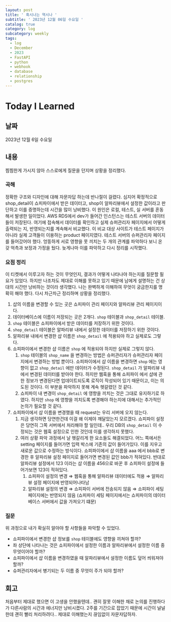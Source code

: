 ```yaml
---
layout: post
title: ' 혹시나는 역시나 '
subtitle: ' 2023년 12월 06일 수요일 '
catalog: true
category: log
subcategory: weekly
tags:
  - log
  - December
  - 2023
  - FastAPI
  - python
  - webhook
  - database
  - relationship
  - postgres
---
```


# Today I Learned

## 날짜

2023년 12월 6일 수요일

## 내용

찜찜한게 가시지 않아 스스로에게 질문을 던지며 상황을 정리했다.

### 곡해

 정확한 구조와 디자인에 대해 자문자답 하는데 반나절이 걸렸다. 심지어 확정적으로 shop_detail이 쇼피파이에서 받은 데이터고, shop이 알파리뷰에서 설정한 값이라고 판단하고 이를 증명하는데 시간을 많이 낭비했다. 이 원인은 로컬, 테스트, 실 서버를 혼동해서 발생한 일이었다. AWS RDS에서 dev가 들어간 인스턴스는 테스트 서버의 데이터들이 저장된다. 여기에 접속해서 데이터를 확인하고 실제 슈퍼관리자 페이지에서 어떻게 출력되는 지, 반영되는지를 계속해서 비교했다. 이 비교 대상 사이트가 테스트 페이지가 아니라 실제 고객들이 이용하는 product 페이지였다. 테스트 서버의 슈퍼관리자 페이지를 들어갔어야 했다. 엉뚱하게 서로 영향을 못 끼치는 두 개의 관계를 파악하다 보니 온갖 억측과 보정과 가정을 뒀다. 늦게나마 이를 파악하고 다시 정리를 시작했다.

### 요점 정리

 이 티켓에서 이루고자 하는 것이 무엇인지, 결과가 어떻게 나타나야 하는지를 질문할 필요가 있었다. 하지만 나조차도 제대로 이해를 못하고 있기 때문에 남에게 설명하는 건 상대의 시간만 낭비하는 것이라 생각했다. 나는 완벽하게 이해하여 무엇이 궁금한지를 명확히 해야 했다. 다시 차근차근 정리하며 상황을 정리했다.

1. 샵의 이름을 변경할 수 있는 곳은 쇼피파이 관리 페이지와 알파리뷰 관리 페이지이다.
2. 데이터베이스에 이름이 저장되는 곳은 2개다. `shop` 테이블과 `shop_detail` 테이블.
3. `shop` 테이블은 쇼피파이에서 받은 데이터를 저장하기 위한 것이다.
4. `shop_detail` 테이블은 알파리뷰 내에서 설정한 데이터를 저장하기 위한 것이다.
5. 알파리뷰 내에서 변경한 샵 이름은 `shop_detail` 에 적용되야 하고 실제로도 그렇다.
6. 쇼피파이에서 변경한 샵 이름은 `shop` 에 적용되야 하지만 실제로 그렇지 않다.
    1. `shop` 테이블의 `shop_name` 을 변경하는 방법은 슈퍼관리자가 슈퍼관리자 페이지에서 변경하는 방법 뿐이다. 쇼피파이에서 샵 이름을 변경하면 `shop` 에는 영향이 없고 `shop_detail` 에만 데이터가 수정된다.  `shop_detail` 가 알파리뷰 내에서 변경된 데이터를 받아야 한다. 하지만 웹훅을 통해 쇼피파이 에서 샵에 관한 정보가 변경된다면 업데이트되도록 로직이 작성되어 있기 때문이고, 이는 의도된 것이다. 이 부분을 파악하지 못해 계속 헷갈렸던 것 같다.
    2.  쇼피파이 내 변경이 `shop_detail` 에 영향을 끼치는 것은 그대로 유지하기로 하였다. 하지만 `shop` 에 영향을 끼치도록 변경해야 하는지에 대해서는 추가적인 논의가 필요할 것 같다.
7. 쇼피파이에서 샵 이름을 변경했을 때 request는 우리 서버에 오지 않는다.
    1. 지금 생각하면 당연한건데 이걸 왜 이제야 깨달았는지 모르겠다. 쇼피파이 설정은 당연히 그쪽 서버에서 처리해야 할 일인데.. 우리 DB의 `shop_detail` 이 수정되는 것은 웹훅 설정으로 인한 것인데 이를 생각하지 못했다.
    2. 여러 상황 파악 과정에서 날 헷갈리게 한 요소들도 해결되었다. 어느 쪽에서든 setting 페이지를 들어가면 입력 박스에 기존의 값이 들어가있다. 이를 지우고 새로운 값으로 수정하는 방식이다. 쇼피파이에서 샵 이름을 aaa 에서 bbb로 변경한 후 알파리뷰 설정 페이지로 들어가면 변경된 값인 bbb가 적혀있다. 반대로 알파리뷰 설정에서 123 이라는 샵 이름을 456으로 바꾼 후 쇼피파이 설정에 들어가보면 123이 적혀있다.
        1. 쇼피파이 설정의 변경 ⇒ 웹훅을 통해 알파리뷰 데이터에도 적용 ⇒ 알파리뷰 설정 페이지에 반영되어나타남
        2. 알파리뷰 설정의 변경 ⇒ 쇼피파이 서버에 전송되지 않음 ⇒ 쇼피파이 세팅 페이지에는 반영되지 않음 (쇼피파이 세팅 페이지에서는 쇼피파이의 데이터베이스 서버에서 값을 가져오기 떄문)

### 질문

위 과정으로 내가 확실히 알아야 할 사항들을 파악할 수 있었다. 

- 쇼피파이에서 변경한 샵 정보를 `shop` 테이블에도 영향을 끼쳐야 할까?
- 좌 상단에 나타나는 것은 쇼피파이에서 설정한 이름과 알파리뷰에서 설정한 이름 중 무엇이어야 할까?
- 쇼피파이에서 샵 이름을 변경하였을 때 알파리뷰에서 설정한 이름도 덮어 씌워져야 할까?
- 슈퍼관리자에서 병기되는 두 이름 중 무엇이 주가 되야 할까?

## 회고

 처음부터 제대로 했으면 이 고생을 안했을텐데.. 괜히 잘못 이해한 채로 논의를 진행하다가 다른사람의 시간과 에너지만 낭비시켰다. 2주를 기간으로 잡았기 때문에 시간이 널널한데 괜히 빨리 처리하려다.. 제대로 이해했는지 끊임없이 자문자답하자.
